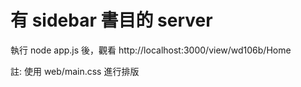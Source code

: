 # 有 sidebar 書目的 server

執行 node app.js 後，觀看 http://localhost:3000/view/wd106b/Home

註: 使用 web/main.css 進行排版
